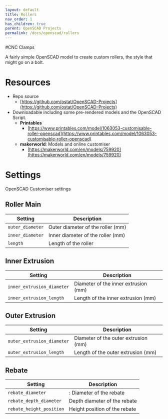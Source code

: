 ```yaml
---
layout: default
title: Rollers
nav_order: 1
has_children: true
parent: OpenSCAD Projects
permalink: /docs/openscad/rollers
---
```


#CNC Clamps

A fairly simple OpenSCAD model to create custom rollers, the style that might go on a bolt.

# Resources
- Repo source
  - [https://github.com/ostat/OpenSCAD-Projects](https://github.com/ostat/OpenSCAD-Projects)
- Downloadable including some pre-rendered models and the OpenSCAD Script.
  - **Printables**
    - [https://www.printables.com/model/1063053-customisable-roller-openscad](https://www.printables.com/model/1063053-customisable-roller-openscad)
  - **makerworld**: Models and online customiser
    - [https://makerworld.com/en/models/759920](https://makerworld.com/en/models/759920)
# Settings

OpenSCAD Customiser settings

## Roller Main

Setting | Description
-|-
`outer_diameter` | Outer diameter of the roller (mm)
`inner_diameter` | Inner diameter of the roller (mm)
`length` | Length of the roller

## Inner Extrusion

Setting | Description
-|-
`inner_extrusion_diameter` | Diameter of the inner extrusion (mm)
`inner_extrusion_length` | Length of the inner extrusion (mm)

## Outer Extrusion

Setting | Description
-|-
`outer_extrusion_diameter` | Diameter of the outer extrusion (mm)
`outer_extrusion_length` | Length of the outer extrusion (mm)

## Rebate

Setting | Description
-|-
`rebate_diameter` |: Diameter of the rebate
`rebate_depth_diameter` | Depth diameter of the rebate
`rebate_height_position` | Height position of the rebate
